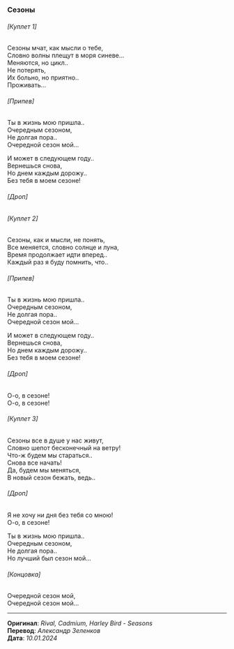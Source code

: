 ### Сезоны

###### [Куплет 1]

Сезоны мчат, как мысли о тебе, \
Словно волны плещут в моря синеве... \
Меняются, но цикл.. \
Не потерять, \
Их больно, но приятно.. \
Проживать...

###### [Припев]

Ты в жизнь мою пришла.. \
Очередным сезоном, \
Не долгая пора.. \
Очередной сезон мой...

И может в следующем году.. \
Вернешься снова, \
Но днем каждым дорожу.. \
Без тебя в моем сезоне!

###### [Дроп]

###### [Куплет 2]

Сезоны, как и мысли, не понять, \
Все меняется, словно солнце и луна, \
Время продолжает идти вперед.. \
Каждый раз я буду помнить, что..

###### [Припев]

Ты в жизнь мою пришла.. \
Очередным сезоном, \
Не долгая пора.. \
Очередной сезон мой...

И может в следующем году.. \
Вернешься снова, \
Но днем каждым дорожу.. \
Без тебя в моем сезоне!

###### [Дроп]

О-о, в сезоне! \
О-о, в сезоне!

###### [Куплет 3]

Сезоны все в душе у нас живут, \
Словно шепот бесконечный на ветру! \
Что-ж будем мы стараться.. \
Снова все начать! \
Да, будем мы меняться, \
В новый сезон бежать, ведь..

###### [Дроп]

Я не хочу ни дня без тебя со мною! \
О-о, в сезоне!

Ты в жизнь мою пришла.. \
Очередным сезоном, \
Не долгая пора.. \
Но лучший был сезон мой...

###### [Концовка]

Очередной сезон мой, \
Очередной сезон мой...

---

**Оригинал**: _Rival, Cadmium, Harley Bird - Seasons_ \
**Перевод**: _Александр Зеленков_ \
**Дата**: _10.01.2024_
